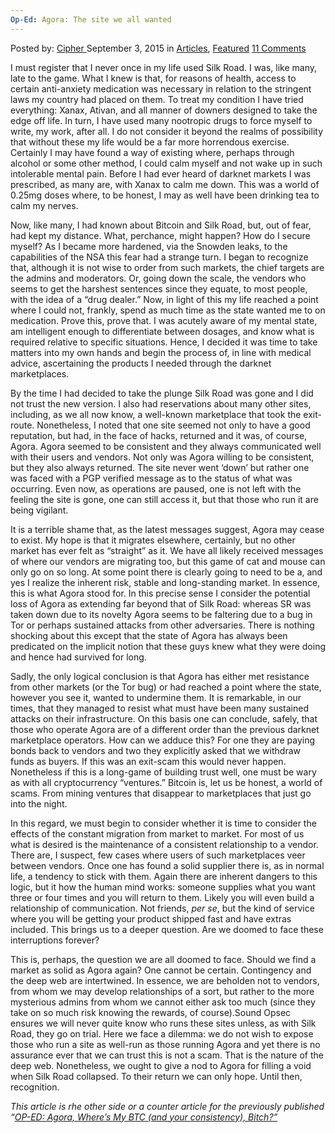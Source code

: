 ```yaml
---
Op-Ed: Agora: The site we all wanted
---
```

<article class="post-listing post-11417 post type-post status-publish format-standard has-post-thumbnail hentry category-articles category-deepdot-news tag-agora tag-site tag-wanted">
    <div class="post-inner">
    <p class="post-meta">
    <span>Posted by: <a href="https://www.deepdotweb.com/author/cipher/" title="">Cipher </a></span>
    <span>September 3, 2015</span>
    <span>in <a href="https://www.deepdotweb.com/category/articles/" rel="category tag">Articles</a>, <a href="https://www.deepdotweb.com/category/deepdot-news/" rel="category tag">Featured</a></span>
    <span><a href="https://www.deepdotweb.com/2015/09/03/op-ed-agora-the-site-we-all-wanted/#comments">11 Comments</a></span>
    </p>
    <div class="clear"></div>
    <div class="entry">
    <p>I must register that I never once in my life used Silk Road. I was, like many, late to the game. What I knew is that, for reasons of health, access to certain anti-anxiety medication was necessary in relation to the stringent laws my country had placed on them. To treat my condition I have tried everything: Xanax, Ativan, and all manner of downers designed to take the edge off life. In turn, I have used many nootropic drugs to force myself to write, my work, after all. I do not consider it beyond the realms of possibility that without these my life would be a far more horrendous exercise. Certainly I may have found a way of existing where, perhaps through alcohol or some other method, I could calm myself and not wake up in such intolerable mental pain. Before I had ever heard of darknet markets I was prescribed, as many are, with Xanax to calm me down. This was a world of 0.25mg doses where, to be honest, I may as well have been drinking tea to calm my nerves.</p>
    <p>Now, like many, I had known about Bitcoin and Silk Road, but, out of fear, had kept my distance. What, perchance, might happen? How do I secure myself? As I became more hardened, via the Snowden leaks, to the capabilities of the NSA this fear had a strange turn. I began to recognize that, although it is not wise to order from such markets, the chief targets are the admins and moderators. Or, going down the scale, the vendors who seems to get the harshest sentences since they equate, to most people, with the idea of a “drug dealer.” Now, in light of this my life reached a point where I could not, frankly, spend as much time as the state wanted me to on medication. Prove this, prove that. I was acutely aware of my mental state, am intelligent enough to differentiate between dosages, and know what is required relative to specific situations. Hence, I decided it was time to take matters into my own hands and begin the process of, in line with medical advice, ascertaining the products I needed through the darknet marketplaces.</p>
    <p>By the time I had decided to take the plunge Silk Road was gone and I did not trust the new version. I also had reservations about many other sites, including, as we all now know, a well-known marketplace that took the exit-route. Nonetheless, I noted that one site seemed not only to have a good reputation, but had, in the face of hacks, returned and it was, of course, Agora. Agora seemed to be consistent and they always communicated well with their users and vendors. Not only was Agora willing to be consistent, but they also always returned. The site never went ‘down’ but rather one was faced with a PGP verified message as to the status of what was occurring. Even now, as operations are paused, one is not left with the feeling the site is gone, one can still access it, but that those who run it are being vigilant.</p>
    <p>It is a terrible shame that, as the latest messages suggest, Agora may cease to exist. My hope is that it migrates elsewhere, certainly, but no other market has ever felt as “straight” as it. We have all likely received messages of where our vendors are migrating too, but this game of cat and mouse can only go on so long. At some point there is clearly going to need to be a, and yes I realize the inherent risk, stable and long-standing market. In essence, this is what Agora stood for. In this precise sense I consider the potential loss of Agora as extending far beyond that of Silk Road: whereas SR was taken down due to its novelty Agora seems to be faltering due to a bug in Tor or perhaps sustained attacks from other adversaries. There is nothing shocking about this except that the state of Agora has always been predicated on the implicit notion that these guys knew what they were doing and hence had survived for long.</p>
    <p>Sadly, the only logical conclusion is that Agora has either met resistance from other markets (or the Tor bug) or had reached a point where the state, however you see it, wanted to undermine them. It is remarkable, in our times, that they managed to resist what must have been many sustained attacks on their infrastructure. On this basis one can conclude, safely, that those who operate Agora are of a different order than the previous darknet marketplace operators. How can we adduce this? For one they are paying bonds back to vendors and two they explicitly asked that we withdraw funds as buyers. If this was an exit-scam this would never happen. Nonetheless if this is a long-game of building trust well, one must be wary as with all cryptocurrency “ventures.” Bitcoin is, let us be honest, a world of scams. From mining ventures that disappear to marketplaces that just go into the night.</p>
    <p>In this regard, we must begin to consider whether it is time to consider the effects of the constant migration from market to market. For most of us what is desired is the maintenance of a consistent relationship to a vendor. There are, I suspect, few cases where users of such marketplaces veer between vendors. Once one has found a solid supplier there is, as in normal life, a tendency to stick with them. Again there are inherent dangers to this logic, but it how the human mind works: someone supplies what you want three or four times and you will return to them. Likely you will even build a relationship of communication. Not friends, <em>per se</em>, but the kind of service where you will be getting your product shipped fast and have extras included. This brings us to a deeper question. Are we doomed to face these interruptions forever?</p>
    <p>This is, perhaps, the question we are all doomed to face. Should we find a market as solid as Agora again? One cannot be certain. Contingency and the deep web are intertwined. In essence, we are beholden not to vendors, from whom we may develop relationships of a sort, but rather to the more mysterious admins from whom we cannot either ask too much (since they take on so much risk knowing the rewards, of course).Sound Opsec ensures we will never quite know who runs these sites unless, as with Silk Road, they go on trial. Here we face a dilemma: we do not wish to expose those who run a site as well-run as those running Agora and yet there is no assurance ever that we can trust this is not a scam. That is the nature of the deep web. Nonetheless, we ought to give a nod to Agora for filling a void when Silk Road collapsed. To their return we can only hope. Until then, recognition.</p>
    <p><em>This article is rhe other side or a counter article for the previously published &#8220;<a title="Permalink to OP-ED: Agora, Where’s My BTC (and your consistency), Bitch?" href="https://www.deepdotweb.com/2015/08/31/op-ed-agora-wheres-my-btc-and-your-consistency-bitch/" rel="bookmark">OP-ED: Agora, Where’s My BTC (and your consistency), Bitch?&#8221;</a></em></p>
    </div>
    <span style="display:none"><a href="https://www.deepdotweb.com/tag/agora/" rel="tag">agora</a> <a href="https://www.deepdotweb.com/tag/site/" rel="tag">site</a> <a href="https://www.deepdotweb.com/tag/wanted/" rel="tag">wanted</a></span> <span style="display:none" class="updated">2015-09-03</span>
    <div style="display:none" class="vcard author" itemprop="author" itemscope itemtype="http://schema.org/Person"><strong class="fn" itemprop="name"><a href="https://www.deepdotweb.com/author/cipher/" title="Posts by Cipher" rel="author">Cipher</a></strong></div>
    </div>
</article>

